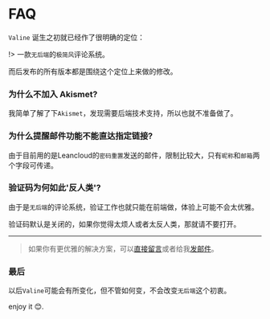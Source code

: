 # FAQ

`Valine` 诞生之初就已经作了很明确的定位：

!> 一款`无后端`的`极简风`评论系统。

而后发布的所有版本都是围绕这个定位上来做的修改。

### 为什么不加入 Akismet?

我简单了解了下`Akismet`，发现需要后端技术支持，所以也就不准备做了。

### 为什么提醒邮件功能不能直达指定链接?

由于目前用的是Leancloud的`密码重置`发送的邮件，限制比较大，只有`昵称`和`邮箱`两个字段可传递。

### 验证码为何如此'反人类'?

由于是`无后端`的评论系统，验证工作也就只能在前端做，体验上可能不会太优雅。

验证码默认是关闭的，如果你觉得太烦人或者太反人类，那就请不要打开。

---------------------------------------------------------------

> 如果你有更优雅的解决方案，可以[直接留言](/try.html ":ignore")或者给我[发邮件](mailto:mail@xone.me)。

### 最后

以后`Valine`可能会有所变化，但不管如何变，不会改变`无后端`这个初衷。


enjoy it :blush:.